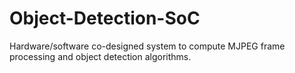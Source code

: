 # Object-Detection-SoC
Hardware/software co-designed system to compute MJPEG frame processing and object detection algorithms.
